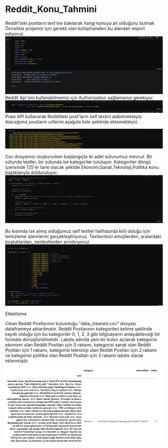 # Reddit_Konu_Tahmini
Reddit'teki postların text'ine bakılarak hangi konuya ait olduğunu bulmak
Öncelikle projemiz için gerekli olan kütüphaneleri bu alandan import ediyoruz.
![](image.png)
Reddit Api'sini kullanabilmemiz için Authorization sağlamamız gerekiyor. 
![Alt text](image-1.png)
Praw API kullanarak Redditteki post'ların self textini alabilmekteyiz. Alacağımız postların urllerini aşağıda liste şeklinde eklemekteyiz.

![Alt text](image-2.png)

Csv dosyamızı oluştururken başlangıçta iki adet sütunumuz mevcut. Bir sütunda textler, bir sütunda ise kategoriler tutuluyor. Kategoriler döngü içerisinde 125'er tane olacak şekilde Ekonomi,Sanat,Teknoloji,Politika konu başlıklarıyla dolduruluyor.
![Alt text](image-5.png)

Bu kısımda ise almış olduğumuz self textler halihazırda kirli olduğu için temizleme işlemlerini gerçekleştiriyoruz. Textlerimizi emojilerden, aralardaki boşluklardan, sembollerden arındırıyoruz
![Alt text](image-4.png)

Etiketleme

Clean Reddit Postlarının bulunduğu "data_cleaned.csv" dosyası dataframeye aktarılmıştır. 
Reddit Postlarının kategorileri kelime şeklinde kayıtlı olduğu için bu kategoriler 0, 1, 2, 3 gibi bilgisayarın anlayabileceği bir formata dönüştürülmelidir. 
Labels adında yeni bir kolon açılarak kategorisi ekonomi olan Reddit Postları için 0 rakamı, kategorisi sanat olan Reddit Postları için 1 rakamı, kategorisi teknoloji olan Reddit Postları için 2 rakamı ve kategorisi politika olan Reddit Postları için 3 rakamı labels olarak eklenmiştir.

![Alt text](etiketlemeresim.png)